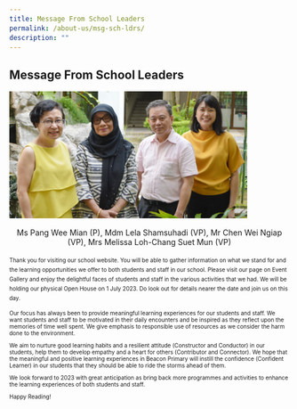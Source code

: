 ```yaml
---
title: Message From School Leaders
permalink: /about-us/msg-sch-ldrs/
description: ""
---
```

## Message From School Leaders

<img src="/images/SL Photo.jpg" style="width:85%">

<p align="center">Ms Pang Wee Mian (P), Mdm Lela Shamsuhadi (VP), Mr Chen Wei Ngiap (VP), Mrs Melissa Loh-Chang Suet Mun (VP)</p>

<font size=1>Thank you for visiting our school website. You will be able to gather information on what we stand for and the learning opportunities we offer to both students and staff in our school. Please visit our page on Event Gallery and enjoy the delightful faces of students and staff in the various activities that we had. We will be holding our physical Open House on 1 July 2023. Do look out for details nearer the date and join us on this day. 

Our focus has always been to provide meaningful learning experiences for our students and staff. We want students and staff to be motivated in their daily encounters and be inspired as they reflect upon the memories of time well spent. We give emphasis to responsible use of resources as we consider the harm done to the environment.

We aim to nurture good learning habits and a resilient attitude (Constructor and Conductor) in our students, help them to develop empathy and a heart for others (Contributor and Connector). We hope that the meaningful and positive learning experiences in Beacon Primary will instill the confidence (Confident Learner) in our students that they should be able to ride the storms ahead of them.

We look forward to 2023 with great anticipation as bring back more programmes and activities to enhance the learning experiences of both students and staff.

Happy Reading!
